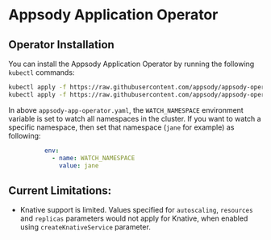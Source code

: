 # Appsody Application Operator

## Operator Installation

You can install the Appsody Application Operator by running the following `kubectl` commands:

```bash
kubectl apply -f https://raw.githubusercontent.com/appsody/appsody-operator/master/deploy/releases/0.1.0/appsody-app-crd.yaml
kubectl apply -f https://raw.githubusercontent.com/appsody/appsody-operator/master/deploy/releases/0.1.0/appsody-app-operator.yaml
```

In above `appsody-app-operator.yaml`, the `WATCH_NAMESPACE` environment variable is set to watch all namespaces in the cluster. If you want to watch a specific namespace, then set that namespace (`jane` for example) as following:

```yaml
          env:
            - name: WATCH_NAMESPACE
              value: jane
```

## Current Limitations:

- Knative support is limited. Values specified for `autoscaling`, `resources` and `replicas` parameters would not apply for Knative, when enabled using `createKnativeService` parameter.